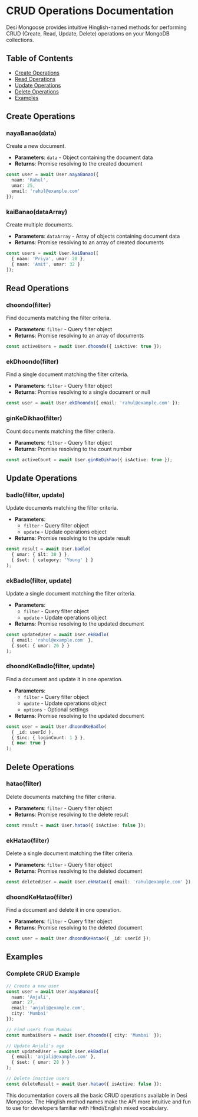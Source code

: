# CRUD Operations Documentation

Desi Mongoose provides intuitive Hinglish-named methods for performing CRUD (Create, Read, Update, Delete) operations on your MongoDB collections.

## Table of Contents
- [Create Operations](#create-operations)
- [Read Operations](#read-operations)
- [Update Operations](#update-operations)
- [Delete Operations](#delete-operations)
- [Examples](#examples)

## Create Operations

### nayaBanao(data)
Create a new document.
- **Parameters**: `data` - Object containing the document data
- **Returns**: Promise resolving to the created document

```typescript
const user = await User.nayaBanao({
  naam: 'Rahul',
  umar: 25,
  email: 'rahul@example.com'
});
```

### kaiBanao(dataArray)
Create multiple documents.
- **Parameters**: `dataArray` - Array of objects containing document data
- **Returns**: Promise resolving to an array of created documents

```typescript
const users = await User.kaiBanao([
  { naam: 'Priya', umar: 28 },
  { naam: 'Amit', umar: 32 }
]);
```

## Read Operations

### dhoondo(filter)
Find documents matching the filter criteria.
- **Parameters**: `filter` - Query filter object
- **Returns**: Promise resolving to an array of documents

```typescript
const activeUsers = await User.dhoondo({ isActive: true });
```

### ekDhoondo(filter)
Find a single document matching the filter criteria.
- **Parameters**: `filter` - Query filter object
- **Returns**: Promise resolving to a single document or null

```typescript
const user = await User.ekDhoondo({ email: 'rahul@example.com' });
```

### ginKeDikhao(filter)
Count documents matching the filter criteria.
- **Parameters**: `filter` - Query filter object
- **Returns**: Promise resolving to the count number

```typescript
const activeCount = await User.ginKeDikhao({ isActive: true });
```

## Update Operations

### badlo(filter, update)
Update documents matching the filter criteria.
- **Parameters**:
  - `filter` - Query filter object
  - `update` - Update operations object
- **Returns**: Promise resolving to the update result

```typescript
const result = await User.badlo(
  { umar: { $lt: 30 } },
  { $set: { category: 'Young' } }
);
```

### ekBadlo(filter, update)
Update a single document matching the filter criteria.
- **Parameters**:
  - `filter` - Query filter object
  - `update` - Update operations object
- **Returns**: Promise resolving to the updated document

```typescript
const updatedUser = await User.ekBadlo(
  { email: 'rahul@example.com' },
  { $set: { umar: 26 } }
);
```

### dhoondKeBadlo(filter, update)
Find a document and update it in one operation.
- **Parameters**:
  - `filter` - Query filter object
  - `update` - Update operations object
  - `options` - Optional settings
- **Returns**: Promise resolving to the updated document

```typescript
const user = await User.dhoondKeBadlo(
  { _id: userId },
  { $inc: { loginCount: 1 } },
  { new: true }
);
```

## Delete Operations

### hatao(filter)
Delete documents matching the filter criteria.
- **Parameters**: `filter` - Query filter object
- **Returns**: Promise resolving to the delete result

```typescript
const result = await User.hatao({ isActive: false });
```

### ekHatao(filter)
Delete a single document matching the filter criteria.
- **Parameters**: `filter` - Query filter object
- **Returns**: Promise resolving to the deleted document

```typescript
const deletedUser = await User.ekHatao({ email: 'rahul@example.com' });
```

### dhoondKeHatao(filter)
Find a document and delete it in one operation.
- **Parameters**: `filter` - Query filter object
- **Returns**: Promise resolving to the deleted document

```typescript
const user = await User.dhoondKeHatao({ _id: userId });
```

## Examples

### Complete CRUD Example

```typescript
// Create a new user
const user = await User.nayaBanao({
  naam: 'Anjali',
  umar: 27,
  email: 'anjali@example.com',
  city: 'Mumbai'
});

// Find users from Mumbai
const mumbaiUsers = await User.dhoondo({ city: 'Mumbai' });

// Update Anjali's age
const updatedUser = await User.ekBadlo(
  { email: 'anjali@example.com' },
  { $set: { umar: 28 } }
);

// Delete inactive users
const deleteResult = await User.hatao({ isActive: false });
```

This documentation covers all the basic CRUD operations available in Desi Mongoose. The Hinglish method names make the API more intuitive and fun to use for developers familiar with Hindi/English mixed vocabulary.